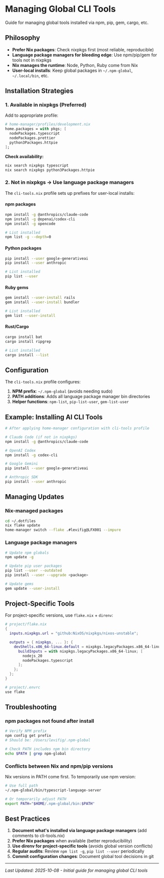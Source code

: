 # Managing Global CLI Tools

Guide for managing global tools installed via npm, pip, gem, cargo, etc.

## Philosophy

- **Prefer Nix packages**: Check nixpkgs first (most reliable, reproducible)
- **Language package managers for bleeding edge**: Use npm/pip/gem for tools not in nixpkgs
- **Nix manages the runtime**: Node, Python, Ruby come from Nix
- **User-local installs**: Keep global packages in `~/.npm-global`, `~/.local/bin`, etc.

## Installation Strategies

### 1. Available in nixpkgs (Preferred)

Add to appropriate profile:

```nix
# home-manager/profiles/development.nix
home.packages = with pkgs; [
  nodePackages.typescript
  nodePackages.prettier
  python3Packages.httpie
];
```

**Check availability:**
```bash
nix search nixpkgs typescript
nix search nixpkgs python3Packages.httpie
```

### 2. Not in nixpkgs → Use language package managers

The `cli-tools.nix` profile sets up prefixes for user-local installs:

#### npm packages
```bash
npm install -g @anthropics/claude-code
npm install -g @openai/codex-cli
npm install -g opencode

# List installed
npm list -g --depth=0
```

#### Python packages
```bash
pip install --user google-generativeai
pip install --user anthropic

# List installed
pip list --user
```

#### Ruby gems
```bash
gem install --user-install rails
gem install --user-install bundler

# List installed
gem list --user-install
```

#### Rust/Cargo
```bash
cargo install bat
cargo install ripgrep

# List installed
cargo install --list
```

## Configuration

The `cli-tools.nix` profile configures:

1. **NPM prefix**: `~/.npm-global` (avoids needing sudo)
2. **PATH additions**: Adds all language package manager bin directories
3. **Helper functions**: `npm-list`, `pip-list-user`, `gem-list-user`

## Example: Installing AI CLI Tools

```bash
# After applying home-manager configuration with cli-tools profile

# Claude Code (if not in nixpkgs)
npm install -g @anthropics/claude-code

# OpenAI Codex
npm install -g codex-cli

# Google Gemini
pip install --user google-generativeai

# Anthropic SDK
pip install --user anthropic
```

## Managing Updates

### Nix-managed packages
```bash
cd ~/.dotfiles
nix flake update
home-manager switch --flake .#levifig@LFX001 --impure
```

### Language package managers
```bash
# Update npm globals
npm update -g

# Update pip user packages
pip list --user --outdated
pip install --user --upgrade <package>

# Update gems
gem update --user-install
```

## Project-Specific Tools

For project-specific versions, use `flake.nix` + `direnv`:

```nix
# project/flake.nix
{
  inputs.nixpkgs.url = "github:NixOS/nixpkgs/nixos-unstable";

  outputs = { nixpkgs, ... }: {
    devShells.x86_64-linux.default = nixpkgs.legacyPackages.x86_64-linux.mkShell {
      buildInputs = with nixpkgs.legacyPackages.x86_64-linux; [
        nodejs_20
        nodePackages.typescript
      ];
    };
  };
}
```

```bash
# project/.envrc
use flake
```

## Troubleshooting

### npm packages not found after install
```bash
# Verify NPM prefix
npm config get prefix
# Should be: /Users/levifig/.npm-global

# Check PATH includes npm bin directory
echo $PATH | grep npm-global
```

### Conflicts between Nix and npm/pip versions
Nix versions in PATH come first. To temporarily use npm version:
```bash
# Use full path
~/.npm-global/bin/typescript-language-server

# Or temporarily adjust PATH
export PATH="$HOME/.npm-global/bin:$PATH"
```

## Best Practices

1. **Document what's installed via language package managers** (add comments to cli-tools.nix)
2. **Prefer Nix packages** when available (better reproducibility)
3. **Use direnv for project-specific tools** (avoids global version conflicts)
4. **Regular audits**: Review `npm list -g`, `pip list --user` periodically
5. **Commit configuration changes**: Document global tool decisions in git

---

*Last Updated: 2025-10-08 - Initial guide for managing global CLI tools*
